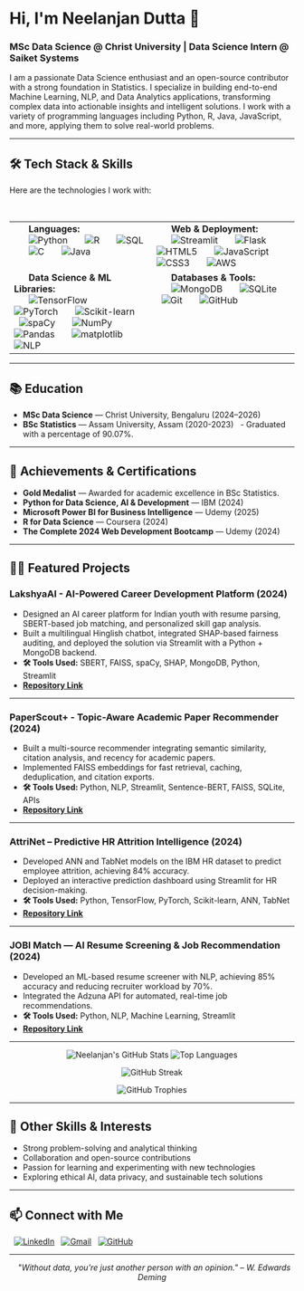 # Hi, I'm Neelanjan Dutta 👋
### MSc Data Science @ Christ University | Data Science Intern @ Saiket Systems

I am a passionate Data Science enthusiast and an open-source contributor with a strong foundation in Statistics. I specialize in building end-to-end Machine Learning, NLP, and Data Analytics applications, transforming complex data into actionable insights and intelligent solutions. I work with a variety of programming languages including Python, R, Java, JavaScript, and more, applying them to solve real-world problems.

---

## 🛠️ Tech Stack & Skills

Here are the technologies I work with:

<table>
  <tr>
    <td valign="top" width="50%">
      <strong>Languages:</strong><br>
      <img src="https://img.shields.io/badge/Python-3776AB?style=for-the-badge&logo=python&logoColor=white" alt="Python" />
      <img src="https://img.shields.io/badge/R-276DC3?style=for-the-badge&logo=r&logoColor=white" alt="R" />
      <img src="https://img.shields.io/badge/SQL-4479A1?style=for-the-badge&logo=postgresql&logoColor=white" alt="SQL" />
      <img src="https://img.shields.io/badge/C-A8B9CC?style=for-the-badge&logo=c&logoColor=white" alt="C" />
      <img src="https://img.shields.io/badge/Java-ED8B00?style=for-the-badge&logo=java&logoColor=white" alt="Java" />
    </td>
    <td valign="top" width="50%">
      <strong>Web & Deployment:</strong><br>
      <img src="https://img.shields.io/badge/Streamlit-FF4B4B?style=for-the-badge&logo=streamlit&logoColor=white" alt="Streamlit" />
      <img src="https://img.shields.io/badge/Flask-000000?style=for-the-badge&logo=flask&logoColor=white" alt="Flask" />
      <img src="https://img.shields.io/badge/HTML5-E34F26?style=for-the-badge&logo=html5&logoColor=white" alt="HTML5" />
      <img src="https://img.shields.io/badge/JavaScript-F7DF1E?style=for-the-badge&logo=javascript&logoColor=black" alt="JavaScript" />
      <img src="https://img.shields.io/badge/CSS3-1572B6?style=for-the-badge&logo=css3&logoColor=white" alt="CSS3" />
      <img src="https://img.shields.io/badge/AWS-232F3E?style=for-the-badge&logo=amazon-aws&logoColor=white" alt="AWS" />
    </td>
  </tr>
  <tr>
    <td valign="top" width="50%">
      <strong>Data Science & ML Libraries:</strong><br>
      <img src="https://img.shields.io/badge/TensorFlow-FF6F00?style=for-the-badge&logo=tensorflow&logoColor=white" alt="TensorFlow" />
      <img src="https://img.shields.io/badge/PyTorch-EE4C2C?style=for-the-badge&logo=pytorch&logoColor=white" alt="PyTorch" />
      <img src="https://img.shields.io/badge/scikit--learn-F7931E?style=for-the-badge&logo=scikit-learn&logoColor=white" alt="Scikit-learn" />
      <img src="https://img.shields.io/badge/spaCy-09A3D5?style=for-the-badge&logo=spacy&logoColor=white" alt="spaCy" />
      <img src="https://img.shields.io/badge/numpy-013243?style=for-the-badge&logo=numpy&logoColor=white" alt="NumPy" />
      <img src="https://img.shields.io/badge/pandas-150458?style=for-the-badge&logo=pandas&logoColor=white" alt="Pandas" />
      <img src="https://img.shields.io/badge/matplotlib-F37626?style=for-the-badge&logo=matplotlib&logoColor=white" alt="matplotlib" />
      <img src="https://img.shields.io/badge/NLP-0A74DA?style=for-the-badge&logo=oracle&logoColor=white" alt="NLP" />
    </td>
    <td valign="top" width="50%">
      <strong>Databases & Tools:</strong><br>
      <img src="https://img.shields.io/badge/MongoDB-47A248?style=for-the-badge&logo=mongodb&logoColor=white" alt="MongoDB" />
      <img src="https://img.shields.io/badge/SQLite-003B57?style=for-the-badge&logo=sqlite&logoColor=white" alt="SQLite" />
      <img src="https://img.shields.io/badge/Git-F05032?style=for-the-badge&logo=git&logoColor=white" alt="Git" />
      <img src="https://img.shields.io/badge/GitHub-181717?style=for-the-badge&logo=github&logoColor=white" alt="GitHub" />
    </td>
  </tr>
</table>

---

## 📚 Education
- **MSc Data Science** — Christ University, Bengaluru (2024–2026)
- **BSc Statistics** — Assam University, Assam (2020-2023)
  - Graduated with a percentage of 90.07%.

---

## 🏅 Achievements & Certifications
- **Gold Medalist** — Awarded for academic excellence in BSc Statistics.
- **Python for Data Science, AI & Development** — IBM (2024)
- **Microsoft Power BI for Business Intelligence** — Udemy (2025)
- **R for Data Science** — Coursera (2024)
- **The Complete 2024 Web Development Bootcamp** — Udemy (2024)

---

## 🧑‍💻 Featured Projects

### LakshyaAI - AI-Powered Career Development Platform (2024)
- Designed an AI career platform for Indian youth with resume parsing, SBERT-based job matching, and personalized skill gap analysis.
- Built a multilingual Hinglish chatbot, integrated SHAP-based fairness auditing, and deployed the solution via Streamlit with a Python + MongoDB backend.
- **🛠️ Tools Used:** SBERT, FAISS, spaCy, SHAP, MongoDB, Python, Streamlit
- **[Repository Link](https://github.com/Neelanjan2448040/LakshayAI)**

---

### PaperScout+ - Topic-Aware Academic Paper Recommender (2024)
- Built a multi-source recommender integrating semantic similarity, citation analysis, and recency for academic papers.
- Implemented FAISS embeddings for fast retrieval, caching, deduplication, and citation exports.
- **🛠️ Tools Used:** Python, NLP, Streamlit, Sentence-BERT, FAISS, SQLite, APIs
- **[Repository Link](https://github.com/Neelanjan2448040/PaperScout-Topic-Aware-Academic-Paper-Recommender)**

---

### AttriNet – Predictive HR Attrition Intelligence (2024)
- Developed ANN and TabNet models on the IBM HR dataset to predict employee attrition, achieving 84% accuracy.
- Deployed an interactive prediction dashboard using Streamlit for HR decision-making.
- **🛠️ Tools Used:** Python, TensorFlow, PyTorch, Scikit-learn, ANN, TabNet
- **[Repository Link](https://github.com/Neelanjan2448040/AttriNet-Predictive-HR-Attrition-Intelligence-)**

---

### JOBI Match — AI Resume Screening & Job Recommendation (2024)
- Developed an ML-based resume screener with NLP, achieving 85% accuracy and reducing recruiter workload by 70%.
- Integrated the Adzuna API for automated, real-time job recommendations.
- **🛠️ Tools Used:** Python, NLP, Machine Learning, Streamlit
- **[Repository Link](https://github.com/Neelanjan2448040/Automated-Resume-Screening-System-and-Job-recommdation-System)**

---

<p align="center">
  <img src="https://github-readme-stats.vercel.app/api?username=Neelanjan2448040&show_icons=true&theme=radical" alt="Neelanjan's GitHub Stats" />
  <img src="https://github-readme-stats.vercel.app/api/top-langs/?username=Neelanjan2448040&layout=compact&theme=radical&hide=TeX" alt="Top Languages" />
</p>

<p align="center">
  <img src="https://streak-stats.demolab.com/?user=Neelanjan2448040&theme=radical&cache_bust=1" alt="GitHub Streak" />
</p>

<p align="center">
  <img src="https://github-profile-trophy.vercel.app/?username=Neelanjan2448040&theme=radical" alt="GitHub Trophies" />
</p>

---

## 🌟 Other Skills & Interests

- Strong problem-solving and analytical thinking
- Collaboration and open-source contributions
- Passion for learning and experimenting with new technologies
- Exploring ethical AI, data privacy, and sustainable tech solutions

---

## 📫 Connect with Me

<p align="left">
  <a href="https://linkedin.com/in/neelanjan40" target="_blank"><img src="https://img.shields.io/badge/LinkedIn-0A66C2?style=for-the-badge&logo=linkedin&logoColor=white" alt="LinkedIn"/></a>
  <a href="mailto:neelanjandutta122@gmail.com"><img src="https://img.shields.io/badge/Gmail-D14836?style=for-the-badge&logo=gmail&logoColor=white" alt="Gmail"/></a>
  <a href="https://github.com/Neelanjan2448040" target="_blank"><img src="https://img.shields.io/badge/GitHub-181717?style=for-the-badge&logo=github&logoColor=white" alt="GitHub"/></a>
</p>

---

<p align="center">
  <i>"Without data, you're just another person with an opinion." – W. Edwards Deming</i>
</p>
